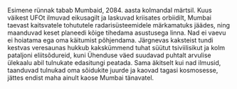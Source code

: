 Esimene rünnak tabab Mumbaid, 2084. aasta kolmandal märtsil. Kuus
väikest UFOt ilmuvad eikusagilt ja laskuvad kriisates orbiidilt, Mumbai
taevast kaitsvatele tohututele radarisüsteemidele märkamatuks jäädes,
ning maanduvad keset planeedi kõige tihedama asustusega linna. Nad ei
vaevu ei hoiatama ega oma käitumist põhjendama. Järgnevas kaksteist
tundi kestvas veresaunas hukkub kakskümmend tuhat süütut tsiviilisikut
ja kolm pataljoni eliitsõdureid, kuni Ühenduse väed suudavad puhtalt
arvulise ülekaalu abil tulnukate edasitungi peatada. Sama äkitselt kui
nad ilmusid, taanduvad tulnukad oma sõidukite juurde ja kaovad tagasi
kosmosesse, jättes endist maha ainult kaose Mumbai tänavatel.